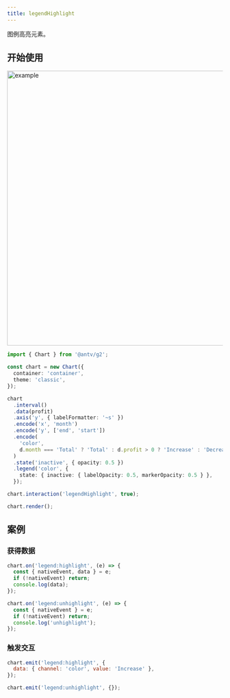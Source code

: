 ```yaml
---
title: legendHighlight
---
```


图例高亮元素。

## 开始使用

<img alt="example" src="https://mdn.alipayobjects.com/huamei_qa8qxu/afts/img/A*M4eVSKTMPs4AAAAAAAAAAAAADmJ7AQ/original" width="640">

```ts
import { Chart } from '@antv/g2';

const chart = new Chart({
  container: 'container',
  theme: 'classic',
});

chart
  .interval()
  .data(profit)
  .axis('y', { labelFormatter: '~s' })
  .encode('x', 'month')
  .encode('y', ['end', 'start'])
  .encode(
    'color',
    d.month === 'Total' ? 'Total' : d.profit > 0 ? 'Increase' : 'Decrease',
  )
  .state('inactive', { opacity: 0.5 })
  .legend('color', {
    state: { inactive: { labelOpacity: 0.5, markerOpacity: 0.5 } },
  });

chart.interaction('legendHighlight', true);

chart.render();
```

## 案例

### 获得数据

```js
chart.on('legend:highlight', (e) => {
  const { nativeEvent, data } = e;
  if (!nativeEvent) return;
  console.log(data);
});

chart.on('legend:unhighlight', (e) => {
  const { nativeEvent } = e;
  if (!nativeEvent) return;
  console.log('unhighlight');
});
```

### 触发交互

```js
chart.emit('legend:highlight', {
  data: { channel: 'color', value: 'Increase' },
});

chart.emit('legend:unhighlight', {});
```
